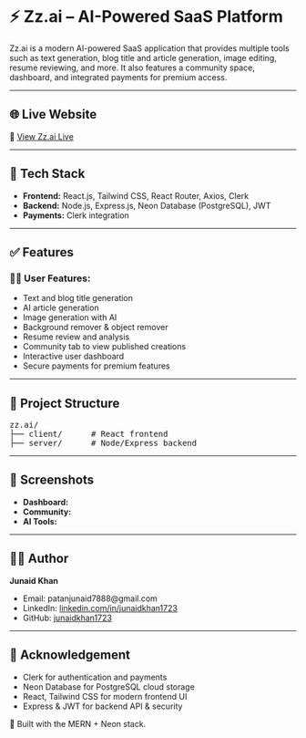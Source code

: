 <h1>⚡ Zz.ai – AI-Powered SaaS Platform</h1>

<p>Zz.ai is a modern AI-powered SaaS application that provides multiple tools such as text generation, blog title and article generation, image editing, resume reviewing, and more. It also features a community space, dashboard, and integrated payments for premium access.</p>

<hr />

<h2>🌐 Live Website</h2>
<p>🔗 <a href="https://zzai-flax.vercel.app/" target="_blank">View Zz.ai Live</a></p>

<hr />

<h2>🚀 Tech Stack</h2>
<ul>
  <li><strong>Frontend:</strong> React.js, Tailwind CSS, React Router, Axios, Clerk</li>
  <li><strong>Backend:</strong> Node.js, Express.js, Neon Database (PostgreSQL), JWT</li>
  <li><strong>Payments:</strong> Clerk integration</li>
</ul>

<hr />

<h2>✅ Features</h2>

<h3>🧑‍💻 User Features:</h3>
<ul>
  <li>Text and blog title generation</li>
  <li>AI article generation</li>
  <li>Image generation with AI</li>
  <li>Background remover & object remover</li>
  <li>Resume review and analysis</li>
  <li>Community tab to view published creations</li>
  <li>Interactive user dashboard</li>
  <li>Secure payments for premium features</li>
</ul>

<hr />

<h2>📁 Project Structure</h2>
<pre>
zz.ai/
├── client/      # React frontend
├── server/      # Node/Express backend
</pre>
<hr />

<h2>📸 Screenshots</h2>
<ul>
  <li><strong>Dashboard:</strong> <em>
    <!-- Add your screenshots here -->
  </em></li>
  <li><strong>Community:</strong> <em>
    <!-- Add your screenshots here -->
  </em></li>
  <li><strong>AI Tools:</strong> <em>
    <!-- Add your screenshots here -->
  </em></li>
</ul>

<hr />

<h2>🙋‍♂️ Author</h2>
<p><strong>Junaid Khan</strong></p>
<ul>
  <li>Email: patanjunaid7888@gmail.com</li>
  <li>LinkedIn: <a href="https://www.linkedin.com/in/junaidkhan1723/" target="_blank">linkedin.com/in/junaidkhan1723</a></li>
  <li>GitHub: <a href="https://github.com/junaidkhan1723" target="_blank">junaidkhan1723</a></li>
</ul>

<hr />

<h2>📄 Acknowledgement</h2>
<ul>
  <li>Clerk for authentication and payments</li>
  <li>Neon Database for PostgreSQL cloud storage</li>
  <li>React, Tailwind CSS for modern frontend UI</li>
  <li>Express & JWT for backend API & security</li>
</ul>

<p>🚀 Built with the MERN + Neon stack.</p>
